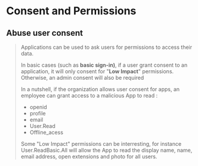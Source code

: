 # Consent and Permissions

## Abuse user consent

> Applications can be used to ask users for permissions to access their data.
>
> In basic cases (such as **basic sign-in)**, if a user grant consent to an application, it will only consent for "**Low Impact**" permissions. Otherwise, an admin consent will also be required
>
> In a nutshell, if the organization allows user consent for apps, an employee can grant access to a malicious App to read :&#x20;
>
> * openid
> * profile
> * email
> * User.Read
> * Offline\_acess
>
> Some "Low Impact" permissions can be interresting, for instance User.ReadBasic.All will allow the App to read the display name, name, email address, open extensions and photo for all users.
>
>
